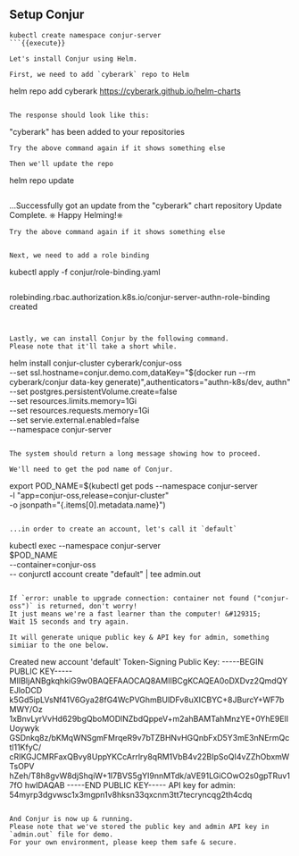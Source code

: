 
## Setup Conjur 

```
kubectl create namespace conjur-server
```{{execute}}

Let's install Conjur using Helm.

First, we need to add `cyberark` repo to Helm
```
helm repo add cyberark https://cyberark.github.io/helm-charts
```{{execute}}

The response should look like this:
```
"cyberark" has been added to your repositories
```
Try the above command again if it shows something else

Then we'll update the repo
```
helm repo update
```{{execute}}

```
...Successfully got an update from the "cyberark" chart repository
Update Complete. ⎈ Happy Helming!⎈
```
Try the above command again if it shows something else


Next, we need to add a role binding

```
kubectl apply -f conjur/role-binding.yaml
```{{execute}}
```
rolebinding.rbac.authorization.k8s.io/conjur-server-authn-role-binding created
```


Lastly, we can install Conjur by the following command.
Please note that it'll take a short while.

```
helm install conjur-cluster cyberark/conjur-oss \
     --set ssl.hostname=conjur.demo.com,dataKey="$(docker run --rm cyberark/conjur data-key generate)",authenticators="authn-k8s/dev\,
 authn" \
     --set postgres.persistentVolume.create=false \
     --set resources.limits.memory=1Gi \
     --set resources.requests.memory=1Gi \
     --set servie.external.enabled=false \
     --namespace conjur-server
```{{execute}}

The system should return a long message showing how to proceed.

We'll need to get the pod name of Conjur.
```
 export POD_NAME=$(kubectl get pods --namespace conjur-server \
   -l "app=conjur-oss,release=conjur-cluster" \
   -o jsonpath="{.items[0].metadata.name}")
```{{execute}}

...in order to create an account, let's call it `default`

```
kubectl exec --namespace conjur-server \
    $POD_NAME \
  --container=conjur-oss \
  -- conjurctl account create "default" | tee admin.out
```{{execute}}
 
If `error: unable to upgrade connection: container not found ("conjur-oss")` is returned, don't worry!
It just means we're a fast learner than the computer! &#129315;	
Wait 15 seconds and try again.
 
It will generate unique public key & API key for admin, something simiiar to the one below. 
```
Created new account 'default'
Token-Signing Public Key: -----BEGIN PUBLIC KEY-----
MIIBIjANBgkqhkiG9w0BAQEFAAOCAQ8AMIIBCgKCAQEA0oDXDvz2QmdQYEJloDCD
k5Gd5ipLVsNf41V6Gya28fG4WcPVGhmBUlDFv8uXICBYC+8JBurcY+WF7bMWY/Oz
1xBnvLyrVvHd629bgQboMODlNZbdQppeV+m2ahBAMTahMnzYE+0YhE9ElIUoywyk
GSDnkq8z/bKMqWNSgmFMrqeR9v7bTZBHNvHGQnbFxD5Y3mE3nNErmQctl11KfyC/
cRIKGJCMRFaxQBvy8UppYKCcArrlry8qRM1VbB4v22BIpSoQI4vZZhObxmWTsOPV
hZeh/T8h8gvW8djShqiW+1I7BVS5gYI9nnMTdk/aVE91LGiCOwO2s0gpTRuv17fO
hwIDAQAB
-----END PUBLIC KEY-----
API key for admin: 54myrp3dgvwsc1x3mgpn1v8hksn33qxcnm3tt7tecryncqg2th4cdq
```
 
And Conjur is now up & running.
Please note that we've stored the public key and admin API key in `admin.out` file for demo. 
For your own environment, please keep them safe & secure.
                  
